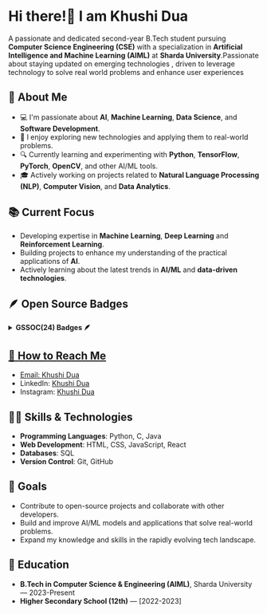 

# Hi there!👋 I am Khushi Dua 
 A passionate and dedicated second-year B.Tech student pursuing **Computer Science Engineering (CSE)** with a specialization in **Artificial Intelligence and Machine Learning (AIML)** at **Sharda University**.Passionate about staying updated on emerging technologies , driven to leverage technology to solve real world problems and enhance user experiences

## 🚀 About Me

- 💻 I'm passionate about **AI**, **Machine Learning**, **Data Science**, and **Software Development**.
- 🧠 I enjoy exploring new technologies and applying them to real-world problems.
- 🔍 Currently learning and experimenting with **Python**, **TensorFlow**, **PyTorch**, **OpenCV**, and other AI/ML tools.
- 🎓 Actively working on projects related to **Natural Language Processing (NLP)**, **Computer Vision**, and **Data Analytics**.

## 📚 Current Focus

- Developing expertise in **Machine Learning**, **Deep Learning** and **Reinforcement Learning**.
- Building projects to enhance my understanding of the practical applications of **AI**.
- Actively learning about the latest trends in **AI/ML** and **data-driven technologies**.
<!---
## 💼 Projects

You can find all my public projects here on my GitHub profile. Some of the notable ones include:
- **[Project 1 Name]** - Brief description of what it does.
- **[Project 2 Name]** - Brief description of what it does.
- **[Project 3 Name]** - Brief description of what it does.

Feel free to check them out and contribute if you're interested! -->
## 🪶 Open Source Badges
<details>	
 <summary><b>GSSOC(24) Badges 🪶</b></summary><br>
<div style='display:flex; align-items:center; gap: 10px;' align='center'><a href="https://gssoc.girlscript.tech/leaderboard">
<img src="https://raw.githubusercontent.com/GSSoC24/Postman-Challenge/main/docs/assets/Postman%20White.png" width="100px" height="100px" />
  <img src="https://raw.githubusercontent.com/GSSoC24/Postman-Challenge/main/docs/assets/1.png" width="100px" height="100px" />
  <img src="https://raw.githubusercontent.com/GSSoC24/Postman-Challenge/main/docs/assets/2.png" width="100px" height="100px" />
  <img src="https://raw.githubusercontent.com/GSSoC24/Postman-Challenge/main/docs/assets/3.png" width="100px" height="100px" />
  <img src="https://raw.githubusercontent.com/GSSoC24/Postman-Challenge/main/docs/assets/4.png" width="100px" height="100px" />
  <img src="https://raw.githubusercontent.com/GSSoC24/Postman-Challenge/main/docs/assets/5.png" width="100px" height="100px" />
 <img src="https://raw.githubusercontent.com/GSSoC24/Contributor/refs/heads/main/assets/Git%20Explorer.png" width="100px" height="100px" />
</div>
</details>


## 📧 How to Reach Me

- Email: [Khushi Dua](mailto:khushidua110036@gmail.com)
- LinkedIn: [Khushi Dua](https://www.linkedin.com/in/khushi-dua-392084294/)
- Instagram: [Khushi Dua](https://www.instagram.com/khushi_dua7/)

## 🧑‍💻 Skills & Technologies

- **Programming Languages**: Python, C, Java
- **Web Development**: HTML, CSS, JavaScript, React
- **Databases**: SQL
- **Version Control**: Git, GitHub
<!-- - **AI/ML Libraries**: TensorFlow, PyTorch, Scikit-Learn, Keras, OpenCV -->
<!-- - **Data Science**: Pandas, NumPy, Matplotlib, Seaborn -->



## 🎯 Goals

- Contribute to open-source projects and collaborate with other developers.
- Build and improve AI/ML models and applications that solve real-world problems.
- Expand my knowledge and skills in the rapidly evolving tech landscape.

## 📑 Education

- **B.Tech in Computer Science & Engineering (AIML)**, Sharda University — 2023-Present
- **Higher Secondary School (12th)** — [2022-2023]


